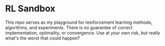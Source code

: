 # RL Sandbox
This repo serves as my playground for reinforcement learning methods, algorithms, and experiments. There is no guarantee of correct implementation, optimality, or convergence. Use at your own risk, but really what's the worst that could happen?
